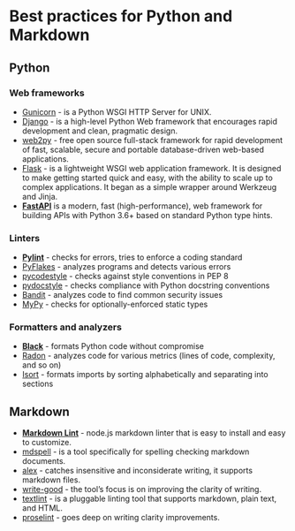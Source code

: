 # Best practices for Python and Markdown

## Python

### Web frameworks

* [Gunicorn](https://github.com/benoitc/gunicorn/) - is a Python WSGI HTTP Server for UNIX.
* [Django](https://www.djangoproject.com/) - is a high-level Python Web framework that encourages rapid development and
  clean, pragmatic design.
* [web2py](https://www.web2py.com/) - free open source full-stack framework for rapid development of fast, scalable,
  secure and portable database-driven web-based applications.
* [Flask](https://palletsprojects.com/p/flask/) - is a lightweight WSGI web application framework. It is designed to
  make getting started quick and easy, with the ability to scale up to complex applications. It began as a simple
  wrapper around Werkzeug and Jinja.
* [**FastAPI**](https://fastapi.tiangolo.com/) is a modern, fast (high-performance), web framework for building APIs with Python 3.6+ based on standard Python type hints.
### Linters

* [**Pylint**](http://pylint.pycqa.org/en/latest/) - checks for errors, tries to enforce a coding standard
* [PyFlakes](https://github.com/PyCQA/pyflakes) - analyzes programs and detects various errors
* [pycodestyle](https://github.com/PyCQA/pycodestyle) - checks against style conventions in PEP 8
* [pydocstyle](https://github.com/PyCQA/pydocstyle) - checks compliance with Python docstring conventions
* [Bandit](https://bandit.readthedocs.io/en/latest/) - analyzes code to find common security issues
* [MyPy](https://mypy.readthedocs.io/en/stable/) - checks for optionally-enforced static types

### Formatters and analyzers

* [**Black**](https://github.com/psf/black) - formats Python code without compromise
* [Radon](https://radon.readthedocs.io/en/latest/) - analyzes code for various metrics (lines of code, complexity, and
  so on)
* [Isort](https://github.com/PyCQA/isort) - formats imports by sorting alphabetically and separating into sections

## Markdown

* [**Markdown Lint**](https://github.com/DavidAnson/markdownlint) - node.js markdown linter that is easy to install and
  easy to customize.
* [mdspell](https://www.npmjs.com/package/markdown-spellcheck) - is a tool specifically for spelling checking markdown
  documents.
* [alex](https://alexjs.com/) - catches insensitive and inconsiderate writing, it supports markdown files.
* [write-good](https://github.com/btford/write-good) - the tool’s focus is on improving the clarity of writing.
* [textlint](https://textlint.github.io/) - is a pluggable linting tool that supports markdown, plain text, and HTML.
* [proselint](http://proselint.com/) - goes deep on writing clarity improvements.
